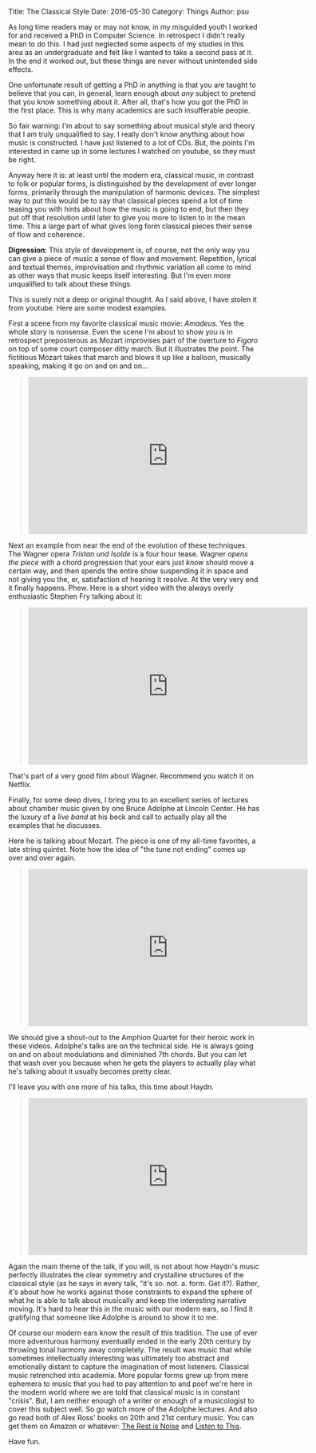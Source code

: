 Title: The Classical Style
Date: 2016-05-30
Category: Things
Author: psu


As long time readers may or may not know, in my misguided youth I worked for and received a PhD in Computer Science. In retrospect I didn't really mean to do this. I had just neglected some aspects of my studies in this area as an undergraduate and felt like I wanted to take a second pass at it. In the end it worked out, but these things are never without unintended side effects.

One unfortunate result of getting a PhD in anything is that you are taught to believe that you can, in general, learn enough about *any* subject to pretend that you know something about it. After all, that's how you got the PhD in the first place. This is why many academics are such insufferable people.

So fair warning: I'm about to say something about musical style and theory that I am truly unqualified to say. I really don't know anything about how music is constructed. I have just listened to a lot of CDs. But, the points I'm interested in came up in some lectures I watched on youtube, so they must be right.

Anyway here it is: at least until the modern era, classical music, in contrast to folk or popular forms, is distinguished by the development of ever longer forms, primarily through the manipulation of harmonic devices. The simplest way to put this would be to say that classical pieces spend a lot of time teasing you with hints about how the music is going to end, but then they put off that resolution until later to give you more to listen to in the mean time. This a large part of what gives long form classical pieces their sense of flow and coherence.

**Digression**: This style of development is, of course, not the only way you can give a piece of music a sense of flow and movement. Repetition, lyrical and textual themes, improvisation and rhythmic variation all come to mind as other ways that music keeps itself interesting. But I'm even more unqualified to talk about these things.

This is surely not a deep or original thought. As I said above, I have stolen it from youtube. Here are some modest examples.

First a scene from my favorite classical music movie: *Amadeus*. Yes the whole story is nonsense. Even the scene I'm about to show you is in retrospect preposterous as Mozart improvises part of the overture to *Figaro* on top of some court composer ditty march. But it illustrates the point. The fictitious Mozart takes that march and blows it up like a balloon, musically speaking, making it go on and on and on...

> <iframe width="560" height="315" src="https://www.youtube.com/embed/-ciFTP_KRy4" frameborder="0" allowfullscreen></iframe>
	
Next an example from near the end of the evolution of these techniques. The Wagner opera *Tristan und Isolde* is a four hour tease. Wagner *opens the piece* with a chord progression that your ears just *know* should move a certain way, and then spends the entire show suspending it in space and not giving you the, er, satisfaction of hearing it resolve. At the very very end it finally happens. Phew. Here is a short video with the always overly enthusiastic Stephen Fry talking about it:

> <iframe width="560" height="315" src="https://www.youtube.com/embed/dWLp7lBomW8" frameborder="0" allowfullscreen></iframe>

That's part of a very good film about Wagner. Recommend you watch it on Netflix.

Finally, for some deep dives, I bring you to an excellent series of lectures about chamber music given by one Bruce Adolphe at Lincoln Center. He has the luxury of a *live band* at his beck and call to actually play all the examples that he discusses. 

Here he is talking about Mozart. The piece is one of my all-time favorites, a late string quintet. Note how the idea of "the tune not ending" comes up over and over again.

><iframe width="560" height="315" src="https://www.youtube.com/embed/_h65g_WnQTU" frameborder="0" allowfullscreen></iframe>

We should give a shout-out to the Amphion Quartet for their heroic work in these videos. Adolphe's talks are on the technical side. He is always going on and on about modulations and diminished 7th chords. But you can let that wash over you because when he gets the players to actually play what he's talking about it usually becomes pretty clear.

I'll leave you with one more of his talks, this time about Haydn.

> <iframe width="560" height="315" src="https://www.youtube.com/embed/IuwmxEvNeQs" frameborder="0" allowfullscreen></iframe>

Again the main theme of the talk, if you will, is not about how Haydn's music perfectly illustrates the clear symmetry and crystalline structures of the classical style (as he says in every talk, "it's so. not. a. form. Get it?). Rather, it's about how he works against those constraints to expand the sphere of what he is able to talk about musically and keep the interesting narrative moving. It's hard to hear this in the music with our modern ears, so I find it gratifying that someone like Adolphe is around to show it to me.

Of course our modern ears know the result of this tradition. The use of ever more adventurous harmony eventually ended in the early 20th century by throwing tonal harmony away completely. The result was music that while sometimes intellectually interesting was ultimately too abstract and emotionally distant to capture the imagination of most listeners. Classical music retrenched into academia. More popular forms grew up from mere ephemera to music that you had to pay attention to and poof we're here in the modern world where we are told that classical music is in constant "crisis". But, I am neither enough of a writer or enough of a musicologist to cover this subject well. So go watch more of the Adolphe lectures. And also go read both of Alex Ross' books on 20th and 21st century music. You can get them on Amazon or whatever: <a href="http://www.amazon.com/Rest-Noise-Listening-Twentieth-Century/dp/0312427719/">The Rest is Noise</a> and <a href="http://www.amazon.com/Listen-This-Alex-Ross/dp/0312610688/">Listen to This</a>.

Have fun.


